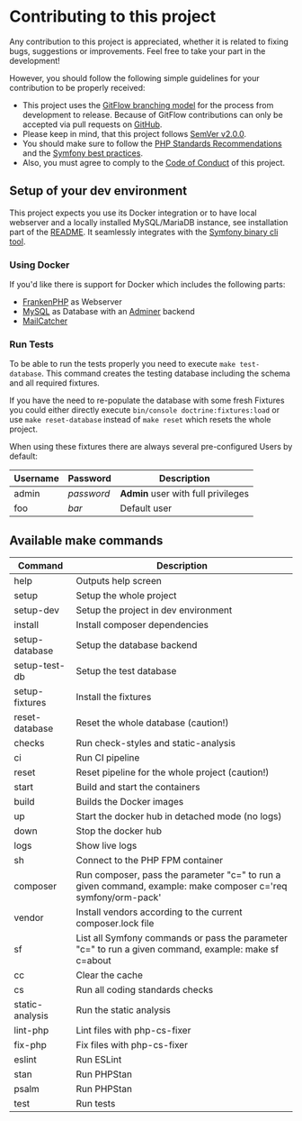 # Contributing to this project

Any contribution to this project is appreciated, whether it is related to fixing bugs, suggestions or improvements. Feel
free to take your part in the development!

However, you should follow the following simple guidelines for your contribution to be properly received:

-   This project uses the [GitFlow branching model](http://nvie.com/posts/a-successful-git-branching-model/) for the 
    process from development to release. Because of GitFlow contributions can only be accepted via pull requests on
    [GitHub](https://github.com/nplhse/cois).
-   Please keep in mind, that this project follows [SemVer v2.0.0](http://semver.org/).
-   You should make sure to follow the [PHP Standards Recommendations](http://www.php-fig.org/psr/) and the
    [Symfony best practices](http://symfony.com/doc/current/best_practices/index.html).
-   Also, you must agree to comply to the [Code of Conduct](CODE_OF_CONDUCT.md) of this project.

## Setup of your dev environment
This project expects you use its Docker integration or to have local webserver and a locally installed MySQL/MariaDB 
instance, see installation part of the [README](README.md). It seamlessly integrates with the 
[Symfony binary cli tool](https://github.com/symfony-cli/symfony-cli).

### Using Docker
If you'd like there is support for Docker which includes the following parts:

- [FrankenPHP](https://frankenphp.dev) as Webserver
- [MySQL](https://www.mysql.com) as Database with an [Adminer](https://www.adminer.org/de/) backend
- [MailCatcher](https://mailcatcher.me)

### Run Tests

To be able to run the tests properly you need to execute `make test-database`. This command creates the testing database
including the schema and all required fixtures.

If you have the need to re-populate the database with some fresh Fixtures you could either directly execute 
`bin/console doctrine:fixtures:load` or use `make reset-database` instead of `make reset` which resets the whole 
project.

When using these fixtures there are always several pre-configured Users by default:

| Username    | Password   | Description                         |
| ----------- |------------| ----------------------------------- |
| admin       | _password_ | **Admin** user with full privileges |
| foo         | _bar_      | Default user                        |

## Available make commands
| Command           | Description                                                                                                   |
|-------------------|---------------------------------------------------------------------------------------------------------------|
| help              | Outputs help screen                                                                                           |
| setup             | Setup the whole project                                                                                       |
| setup-dev         | Setup the project in dev environment                                                                          |
| install           | Install composer dependencies                                                                                 |
| setup-database    | Setup the database backend                                                                                    |
| setup-test-db     | Setup the test database                                                                                       |
| setup-fixtures    | Install the fixtures                                                                                          |
| reset-database    | Reset the whole database (caution!)                                                                           |
| checks            | Run check-styles and static-analysis                                                                          |
| ci                | Run CI pipeline                                                                                               |
| reset             | Reset pipeline for the whole project (caution!)                                                               |
| start             | Build and start the containers                                                                                |
| build             | Builds the Docker images                                                                                      |
| up                | Start the docker hub in detached mode (no logs)                                                               |
| down              | Stop the docker hub                                                                                           |
| logs              | Show live logs                                                                                                |
| sh                | Connect to the PHP FPM container                                                                              |
| composer          | Run composer, pass the parameter "c=" to run a given command, example: make composer c='req symfony/orm-pack' |
| vendor            | Install vendors according to the current composer.lock file                                                   |
| sf                | List all Symfony commands or pass the parameter "c=" to run a given command, example: make sf c=about         |
| cc                | Clear the cache                                                                                               |
| cs                | Run all coding standards checks                                                                               |
| static-analysis   | Run the static analysis                                                                                       |
| lint-php          | Lint files with php-cs-fixer                                                                                  |
| fix-php           | Fix files with php-cs-fixer                                                                                   |
| eslint            | Run ESLint                                                                                                    |
| stan              | Run PHPStan                                                                                                   |
| psalm             | Run PHPStan                                                                                                   |
| test              | Run tests                                                                                                     |
